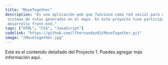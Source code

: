 ```yaml
---
title: "MoveTogether"
description: "Es una aplicación web que funciona como red social para deportistas. Además, cuenta con un
 sistema de rutas generadas en el mapa. En este proyecto tuve participación en el diseño y
 desarrollo front-end."
tags: ["HTML", "CSS", "JavaScript"]
codelink: "https://github.com/lfhernandez03/MoveTogether.git"
image: "/Movetogether.jpg"
---
```


Este es el contenido detallado del Proyecto 1. Puedes agregar más información aquí.